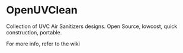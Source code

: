 # OpenUVClean
Collection of UVC Air Sanitizers designs. Open Source, lowcost, quick construction, portable.

For more info, refer to the wiki
